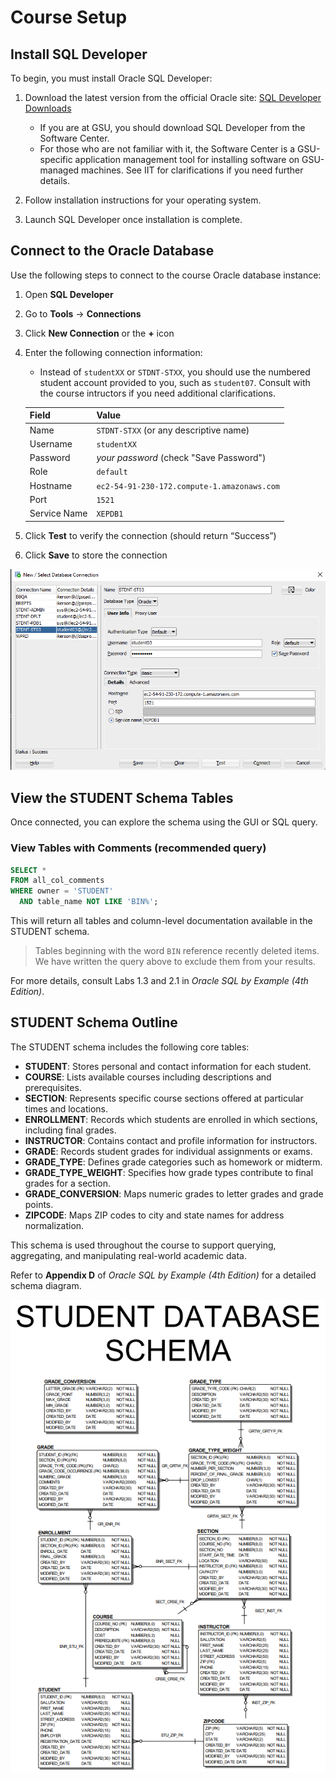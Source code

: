 # Course Setup

## Install SQL Developer

To begin, you must install Oracle SQL Developer:

1. Download the latest version from the official Oracle site:
   [SQL Developer Downloads](https://www.oracle.com/tools/downloads/sqldev-downloads.html)

   - If you are at GSU, you should download SQL Developer from the Software Center.
   - For those who are not familiar with it, the Software Center is a GSU-specific application management tool for installing software on GSU-managed machines. See IIT for clarifications if you need further details.

2. Follow installation instructions for your operating system.

3. Launch SQL Developer once installation is complete.

## Connect to the Oracle Database

Use the following steps to connect to the course Oracle database instance:

1. Open **SQL Developer**

2. Go to **Tools** → **Connections**

3. Click **New Connection** or the **+** icon

4. Enter the following connection information:
   - Instead of `studentXX` or `STDNT-STXX`, you should use the numbered student account provided to you, such as `student07`. Consult with the course intructors if you need additional clarifications.

   | Field        | Value                                       |
   | ------------ | ------------------------------------------- |
   | Name         | `STDNT-STXX` (or any descriptive name)      |
   | Username     | `studentXX`                                 |
   | Password     | *your password* (check "Save Password")     |
   | Role         | `default`                                   |
   | Hostname     | `ec2-54-91-230-172.compute-1.amazonaws.com` |
   | Port         | `1521`                                      |
   | Service Name | `XEPDB1`                                    |

5. Click **Test** to verify the connection (should return “Success”)

6. Click **Save** to store the connection

![Sample Database Connection](img/connection_info.png)

## View the STUDENT Schema Tables

Once connected, you can explore the schema using the GUI or SQL query.

### View Tables with Comments (recommended query)

```sql
SELECT * 
FROM all_col_comments 
WHERE owner = 'STUDENT' 
  AND table_name NOT LIKE 'BIN%';
```

This will return all tables and column-level documentation available in the STUDENT schema.

> Tables beginning with the word `BIN` reference recently deleted items. We have written the query above to exclude them from your results.

For more details, consult Labs 1.3 and 2.1 in *Oracle SQL by Example (4th Edition)*.

## STUDENT Schema Outline

The STUDENT schema includes the following core tables:

* **STUDENT**: Stores personal and contact information for each student.
* **COURSE**: Lists available courses including descriptions and prerequisites.
* **SECTION**: Represents specific course sections offered at particular times and locations.
* **ENROLLMENT**: Records which students are enrolled in which sections, including final grades.
* **INSTRUCTOR**: Contains contact and profile information for instructors.
* **GRADE**: Records student grades for individual assignments or exams.
* **GRADE\_TYPE**: Defines grade categories such as homework or midterm.
* **GRADE\_TYPE\_WEIGHT**: Specifies how grade types contribute to final grades for a section.
* **GRADE\_CONVERSION**: Maps numeric grades to letter grades and grade points.
* **ZIPCODE**: Maps ZIP codes to city and state names for address normalization.

This schema is used throughout the course to support querying, aggregating, and manipulating real-world academic data.

Refer to **Appendix D** of *Oracle SQL by Example (4th Edition)* for a detailed schema diagram.

![STUDENT Database Schema](img/student_database_schema.png)
